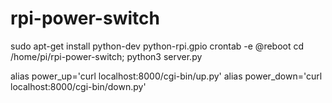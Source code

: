 # rpi-power-switch

sudo apt-get install python-dev python-rpi.gpio
crontab -e
@reboot cd /home/pi/rpi-power-switch; python3 server.py

alias power_up='curl localhost:8000/cgi-bin/up.py'
alias power_down='curl localhost:8000/cgi-bin/down.py'

